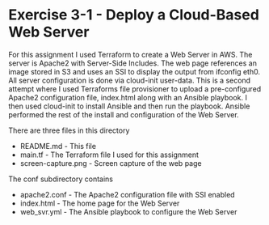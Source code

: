 # Exercise 3-1 - Deploy a Cloud-Based Web Server

For this assignment I used Terraform to create a Web Server in AWS. The server is Apache2
with Server-Side Includes. The web page references an image stored in S3 and uses an SSI to 
display the output from ifconfig eth0. All server configuration is done via cloud-init
user-data. This is a second attempt where I used Terraforms file provisioner to upload
a pre-configured Apache2 configuration file, index.html along with an Ansible playbook.
I then used cloud-init to install Ansible and then run the playbook. Ansible performed the 
rest of the install and configuration of the Web Server.

There are three files in this directory

* README.md - This file
* main.tf - The Terraform file I used for this assignment
* screen-capture.png - Screen capture of the web page

The conf subdirectory contains

* apache2.conf - The Apache2 configuration file with SSI enabled
* index.html - The home page for the Web Server
* web_svr.yml - The Ansible playbook to configure the Web Server